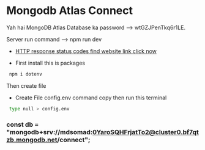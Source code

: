 # Mongodb Atlas Connect


Yah hai MongoDB Atlas Database ka password --> wtGZJPenTkq6r1LE.


Server run command --> npm run dev


- [HTTP response status codes find website link click now]("https://developer.mozilla.org/en-US/docs/Web/HTTP/Status")



 - First install this is packages
  ```sh
   npm i dotenv
  ```
Then create file
- Create File config.env command copy then run this terminal 
```sh
 type null > config.env
```

### const db = "mongodb+srv://mdsomad:0YaroSQHFrjatTo2@cluster0.bf7qtzb.mongodb.net/connect";
